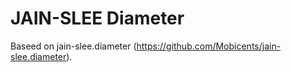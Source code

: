 # JAIN-SLEE Diameter

Baseed on jain-slee.diameter (https://github.com/Mobicents/jain-slee.diameter).